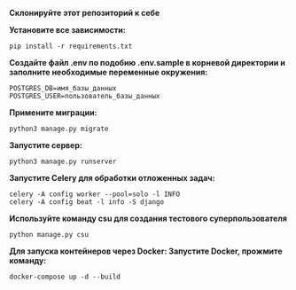 **Склонируйте этот репозиторий к себе**

**Установите все зависимости:**

    pip install -r requirements.txt



**Создайте файл .env по подобию .env.sample в корневой директории и заполните необходимые переменные окружения:**

    POSTGRES_DB=имя_базы_данных
    POSTGRES_USER=пользователь_базы_данных 


**Примените миграции:**

    python3 manage.py migrate

**Запустите сервер:**

    python3 manage.py runserver

**Запустите Celery для обработки отложенных задач:**

    celery -A config worker --pool=solo -l INFO
    celery -A config beat -l info -S django

**Используйте команду csu для создания тестового суперпользователя**

    python manage.py csu



**Для запуска контейнеров через Docker:
Запустите Docker,
прожмите команду:**

    docker-compose up -d --build
